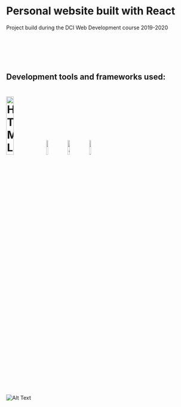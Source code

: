 # Personal website built with React

Project build during the DCI Web Development course 2019-2020

<br>
<br>
<br>
<br>

## Development tools and frameworks used:

<h1>
<img src="https://imgur.com/T1TApg1.png" alt="HTML, CSS ,JS" width="20%">
<img src="https://imgur.com/fZuu2v0.png" alt="React" width="10%">
<img src="https://imgur.com/plyrZV7.png" alt="Sass" width="10%">
<img src="https://imgur.com/lXP1Rph.png" alt="JSON" width="10%">
</h1>

<!-- <img src="https://media.giphy.com/media/IbOiFIJcSlHW2rgVUa/giphy.gif" alt="Yass" width="50%"> -->

![Alt Text](https://media.giphy.com/media/IbOiFIJcSlHW2rgVUa/source.gif)
